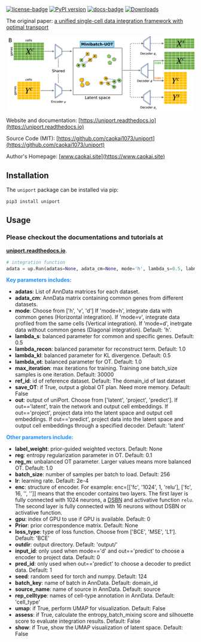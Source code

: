 [![license-badge](https://img.shields.io/badge/License-MIT-yellow.svg)](https://opensource.org/licenses/MIT)
[![PyPI version](https://badge.fury.io/py/uniport.svg)](https://badge.fury.io/py/POT)
[![docs-badge](https://readthedocs.org/projects/uniport/badge/?version=latest)](https://uniport.readthedocs.io/en/latest/?badge=latest)
[![Downloads](https://pepy.tech/badge/uniport)](https://pepy.tech/project/uniport)

The original paper: 
[a unified single-cell data integration framework with optimal transport](https://www.biorxiv.org/content/10.1101/2022.02.14.480323v1)

![Overview](docs/_static/net.png)

Website and documentation: [https://uniport.readthedocs.io](https://uniport.readthedocs.io)

Source Code (MIT): [https://github.com/caokai1073/uniport](https://github.com/caokai1073/uniport)

Author's Homepage: [www.caokai.site](https://www.caokai.site)

## Installation

The `uniport` package can be installed via pip:

```sh
pip3 install uniport
```

## Usage


### Please checkout the documentations and tutorials at
**[uniport.readthedocs.io](https://uniport.readthedocs.io)**.

```Python
# integration function
adata = up.Run(adatas=None, adata_cm=None, mode='h', lambda_s=0.5, labmda_recon=1.0, lambda_kl=0.5, lambda_ot=1.0, reg=0.1, reg_m=1.0, batch_size=256, lr=2e-4, max_iteration=30000, seed=124, gpu=0, Prior=None, label_weight=None, ref_id=None, save_OT=False, use_specific=True, loss_type='BCE', outdir='output/', out='latent', input_id=0, pred_id=1, source_name='source', rep_celltype='cell_type', batch_key='domain_id', enc=None, dec=None, umap=False, verbose=False, assess=False, show=False)
```

<font color='Dodgerblue'>**Key parameters includes:**</font>

+ **adatas**: List of AnnData matrices for each dataset.
+ **adata_cm**: AnnData matrix containing common genes from different datasets.
+ **mode**: Choose from ['h', 'v', 'd'] If 'mode=h', integrate data with common genes (Horizontal integration). If 'mode=v', integrate data profiled from the same cells (Vertical integration). If 'mode=d', inetrgate data without common genes (Diagonal integration). Default: 'h'.
+ **lambda_s**: balanced parameter for common and specific genes. Default: 0.5
+ **lambda_recon**: balanced parameter for reconstruct term. Default: 1.0
+ **lambda_kl**: balanced parameter for KL divergence. Default: 0.5
+ **lambda_ot**: balanced parameter for OT. Default: 1.0
+ **max_iteration**: max iterations for training. Training one batch_size samples is one iteration. Default: 30000
+ **ref_id**: id of reference dataset. Default: The domain_id of last dataset
+ **save_OT**: if True, output a global OT plan. Need more memory. Default: False
+ **out**: output of uniPort. Choose from ['latent', 'project', 'predict']. If out=='latent', train the network and output cell embeddings. If out=='project', project data into the latent space and output cell embeddings. If out=='predict', project data into the latent space and output cell embeddings through a specified decoder. Default: 'latent'



<font color='Dodgerblue'>**Other parameters include:**</font>

+ **label_weight**: prior-guided weighted vectors. Default: None
+ **reg**: entropy regularization parameter in OT. Default: 0.1
+ **reg_m**: unbalanced OT parameter. Larger values means more balanced OT. Default: 1.0
+ **batch_size**: number of samples per batch to load. Default: 256
+ **lr**: learning rate. Default: 2e-4
+ **enc**: structure of encoder. For example: enc=[['fc', '1024', 1, 'relu'], ['fc', 16, '', '']] means that the encoder contains two layers. The first layer is fully connected with 1024 neurons, a [DSBN](https://openaccess.thecvf.com/content_CVPR_2019/papers/Chang_Domain-Specific_Batch_Normalization_for_Unsupervised_Domain_Adaptation_CVPR_2019_paper.pdf) and activative function `relu`. The second layer is fully connected with 16 neurons without DSBN or activative function.
+ **gpu**: index of GPU to use if GPU is available. Default: 0
+ **Prior**: prior correspondence matrix. Default: None
+ **loss_type**: type of loss function. Choose from ['BCE', 'MSE', 'L1']. Default: 'BCE'
+ **outdir**: output directory. Default: 'output/'
+ **input_id**: only used when mode=='d' and out=='predict' to choose a encoder to project data. Default: 0
+ **pred_id**: only used when out=='predict' to choose a decoder to predict data. Default: 1
+ **seed**: random seed for torch and numpy. Default: 124
+ **batch_key**: name of batch in AnnData. Default: domain_id
+ **source_name**: name of source in AnnData. Default: source
+ **rep_celltype**: names of cell-type annotation in AnnData. Default: 'cell_type'
+ **umap**: if True, perform UMAP for visualization. Default: False
+ **assess**: if True, calculate the entropy_batch_mixing score and silhouette score to evaluate integration results. Default: False
+ **show**: if True, show the UMAP visualization of latent space. Default: False


